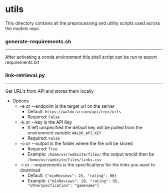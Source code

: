 # utils
This directory contains all the preprocessing and utility scripts used across the models repo.

### generate-requirements.sh
---
After activating a conda environment this shell script can be run to export requirements.txt

### link-retrieval.py
---
Get URL's from API and stores them locally
- Options
  - -e or --endpoint is the target url on the server
    - Default: `https://waldo.vision/api/trpc/urls`
    - Required: `False`
  - -k or --key is the API Key
    - If left unspecified the default key will be pulled from the environment variable `WALDO_API_KEY`
    - Required: `False`
  - -o or --output is the folder where the file will be stored
    - Required: `True`
    - Example: `/home/usr/website/files/` the output would then be `/home/usr/website/files/links.csv`
  - -r or --requirements is the specifications for the links you want to download
    - Default: `{"minReviews": 25, "rating": 90}`
    - Example: `{"minReviews": 20, "rating": 95, "otherspecfication": "gamename"}`